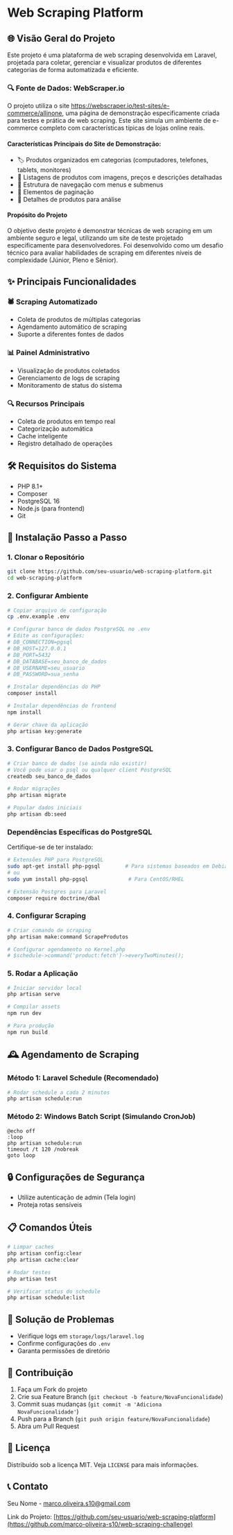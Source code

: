 # Web Scraping Platform

## 🌐 Visão Geral do Projeto

Este projeto é uma plataforma de web scraping desenvolvida em Laravel, projetada para coletar, gerenciar e visualizar produtos de diferentes categorias de forma automatizada e eficiente.

### 🔍 Fonte de Dados: WebScraper.io

O projeto utiliza o site https://webscraper.io/test-sites/e-commerce/allinone, uma página de demonstração especificamente criada para testes e prática de web scraping. Este site simula um ambiente de e-commerce completo com características típicas de lojas online reais.

#### Características Principais do Site de Demonstração:
* 🏷️ Produtos organizados em categorias (computadores, telefones, tablets, monitores)
* 📸 Listagens de produtos com imagens, preços e descrições detalhadas
* 🧭 Estrutura de navegação com menus e submenus
* 📄 Elementos de paginação
* 🔬 Detalhes de produtos para análise

#### Propósito do Projeto
O objetivo deste projeto é demonstrar técnicas de web scraping em um ambiente seguro e legal, utilizando um site de teste projetado especificamente para desenvolvedores. Foi desenvolvido como um desafio técnico para avaliar habilidades de scraping em diferentes níveis de complexidade (Júnior, Pleno e Sênior).

## ✨ Principais Funcionalidades

### 🕷️ Scraping Automatizado
- Coleta de produtos de múltiplas categorias
- Agendamento automático de scraping
- Suporte a diferentes fontes de dados

### 📊 Painel Administrativo
- Visualização de produtos coletados
- Gerenciamento de logs de scraping
- Monitoramento de status do sistema

### 🔍 Recursos Principais
- Coleta de produtos em tempo real
- Categorização automática
- Cache inteligente
- Registro detalhado de operações

## 🛠️ Requisitos do Sistema

- PHP 8.1+
- Composer
- PostgreSQL 16
- Node.js (para frontend)
- Git

## 🚀 Instalação Passo a Passo

### 1. Clonar o Repositório
```bash
git clone https://github.com/seu-usuario/web-scraping-platform.git
cd web-scraping-platform
```

### 2. Configurar Ambiente
```bash
# Copiar arquivo de configuração
cp .env.example .env

# Configurar banco de dados PostgreSQL no .env
# Edite as configurações:
# DB_CONNECTION=pgsql
# DB_HOST=127.0.0.1
# DB_PORT=5432
# DB_DATABASE=seu_banco_de_dados
# DB_USERNAME=seu_usuario
# DB_PASSWORD=sua_senha

# Instalar dependências do PHP
composer install

# Instalar dependências do frontend
npm install

# Gerar chave da aplicação
php artisan key:generate
```

### 3. Configurar Banco de Dados PostgreSQL
```bash
# Criar banco de dados (se ainda não existir)
# Você pode usar o psql ou qualquer client PostgreSQL
createdb seu_banco_de_dados

# Rodar migrações
php artisan migrate

# Popular dados iniciais
php artisan db:seed
```

### Dependências Específicas do PostgreSQL
Certifique-se de ter instalado:
```bash
# Extensões PHP para PostgreSQL
sudo apt-get install php-pgsql        # Para sistemas baseados em Debian/Ubuntu
# ou
sudo yum install php-pgsql             # Para CentOS/RHEL

# Extensão Postgres para Laravel
composer require doctrine/dbal
```

### 4. Configurar Scraping
```bash
# Criar comando de scraping
php artisan make:command ScrapeProdutos

# Configurar agendamento no Kernel.php
# $schedule->command('product:fetch')->everyTwoMinutes();
```

### 5. Rodar a Aplicação
```bash
# Iniciar servidor local
php artisan serve

# Compilar assets
npm run dev

# Para produção
npm run build
```

## 🕰️ Agendamento de Scraping

### Método 1: Laravel Schedule (Recomendado)
```bash
# Rodar schedule a cada 2 minutos
php artisan schedule:run
```

### Método 2: Windows Batch Script (Simulando CronJob)
```batch
@echo off
:loop
php artisan schedule:run
timeout /t 120 /nobreak
goto loop
```

## 🔒 Configurações de Segurança

- Utilize autenticação de admin (Tela login)
- Proteja rotas sensíveis

## 📋 Comandos Úteis

```bash
# Limpar caches
php artisan config:clear
php artisan cache:clear

# Rodar testes
php artisan test

# Verificar status do schedule
php artisan schedule:list
```

## 🐛 Solução de Problemas

- Verifique logs em `storage/logs/laravel.log`
- Confirme configurações do `.env`
- Garanta permissões de diretório

## 🤝 Contribuição

1. Faça um Fork do projeto
2. Crie sua Feature Branch (`git checkout -b feature/NovaFuncionalidade`)
3. Commit suas mudanças (`git commit -m 'Adiciona NovaFuncionalidade'`)
4. Push para a Branch (`git push origin feature/NovaFuncionalidade`)
5. Abra um Pull Request

## 📄 Licença

Distribuído sob a licença MIT. Veja `LICENSE` para mais informações.

## 📞 Contato

Seu Nome - marco.oliveira.s10@gmail.com

Link do Projeto: [https://github.com/seu-usuario/web-scraping-platform](https://github.com/marco-oliveira-s10/web-scraping-challenge)
